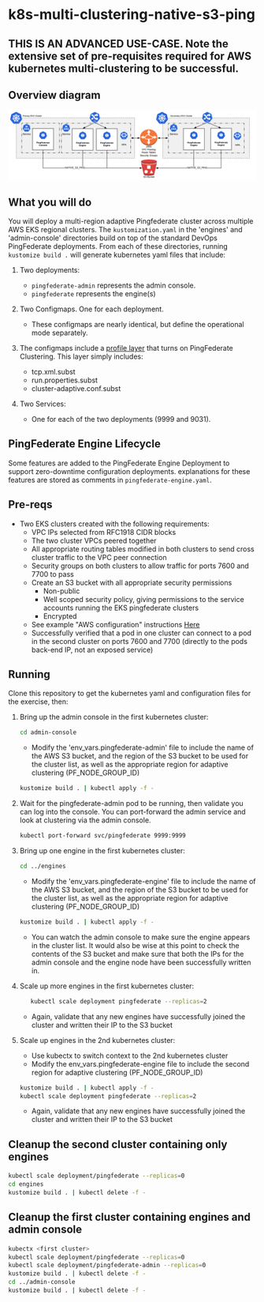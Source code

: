 # k8s-multi-clustering-native-s3-ping

## THIS IS AN ADVANCED USE-CASE.  Note the extensive set of pre-requisites required for AWS kubernetes multi-clustering to be successful.

## Overview diagram

![PingFederate AWS MultiRegion Deployment Diagram](images/pf_aws_overview_diagram.png)

## What you will do

You will deploy a multi-region adaptive Pingfederate cluster across multiple AWS EKS regional clusters.
The `kustomization.yaml` in the 'engines' and 'admin-console' directories build on top of the standard DevOps PingFederate deployments.
From each of these directories, running `kustomize build .`
will generate kubernetes yaml files that include:

1. Two deployments:
    - `pingfederate-admin` represents the admin console.
    - `pingfederate` represents the engine(s)

1. Two Configmaps. One for each deployment.
    - These configmaps are nearly identical, but define the operational mode separately.

1. The configmaps include a [profile layer](https://github.com/cjarmst00/pf-k8s-multi-region-clustering/tree/master/server_profiles/pf-k8s-multi-clustering-native-s3-ping) that turns on PingFederate Clustering. This layer simply includes:
    - tcp.xml.subst
    - run.properties.subst
    - cluster-adaptive.conf.subst

1. Two Services:
    - One for each of the two deployments (9999 and 9031).

## PingFederate Engine Lifecycle

Some features are added to the PingFederate Engine Deployment to support zero-downtime configuration deployments. explanations for these features are stored as comments in `pingfederate-engine.yaml`.

## Pre-reqs

- Two EKS clusters created with the following requirements:
  - VPC IPs selected from RFC1918 CIDR blocks
  - The two cluster VPCs peered together
  - All appropriate routing tables modified in both clusters to send cross cluster traffic to the VPC peer connection
  - Security groups on both clusters to allow traffic for ports 7600 and 7700 to pass
  - Create an S3 bucket with all appropriate security permissions
    - Non-public
    - Well scoped security policy, giving permissions to the service accounts running the EKS pingfederate clusters
    - Encrypted
  - See example "AWS configuration" instructions [Here](https://google.com)
  - Successfully verified that a pod in one cluster can connect to a pod in the second cluster on ports 7600 and 7700 (directly to the pods back-end IP, not an exposed service)

## Running

Clone this repository to get the kubernetes yaml and configuration files for the exercise, then:

1. Bring up the admin console in the first kubernetes cluster:

   ```bash
   cd admin-console
   ```

   - Modify the 'env_vars.pingfederate-admin' file to include the name of the AWS S3 bucket, and the region of the S3 bucket to be used for the cluster list, as well as the appropriate region for adaptive clustering (PF_NODE_GROUP_ID)

   ```bash
   kustomize build . | kubectl apply -f -
   ```

1. Wait for the pingfederate-admin pod to be running, then validate you can log into the console. You can port-forward the admin service and look at clustering via the admin console.

   ```bash
   kubectl port-forward svc/pingfederate 9999:9999
   ```

1. Bring up one engine in the first kubernetes cluster:

   ```bash
   cd ../engines
   ```

   - Modify the 'env_vars.pingfederate-engine' file to include the name of the AWS S3 bucket, and the region of the S3 bucket to be used for the cluster list, as well as the appropriate region for   adaptive clustering (PF_NODE_GROUP_ID)

   ```bash
   kustomize build . | kubectl apply -f -
   ```

   - You can watch the admin console to make sure the engine appears in the cluster list.   It would also be wise at this point to check the contents of the S3 bucket and make sure that both the IPs for the admin console and the engine node have been successfully written in.

1. Scale up more engines in the first kubernetes cluster:

   ```bash
      kubectl scale deployment pingfederate --replicas=2
   ```

   - Again, validate that any new engines have successfully joined the cluster and written their IP to the S3 bucket

1. Scale up engines in the 2nd kubernetes cluster:
   - Use kubectx to switch context to the 2nd kubernetes cluster
   - Modify the env_vars.pingfederate-engine file to include the second region for adaptive clustering
     (PF_NODE_GROUP_ID)

   ```bash
   kustomize build . | kubectl apply -f -
   kubectl scale deployment pingfederate --replicas=2
   ```

   - Again, validate that any new engines have successfully joined the cluster and written their IP to the S3 bucket

## Cleanup the second cluster containing only engines

```bash
kubectl scale deployment/pingfederate --replicas=0
cd engines
kustomize build . | kubectl delete -f -
```

## Cleanup the first cluster containing engines and admin console

```bash
kubectx <first cluster>
kubectl scale deployment/pingfederate --replicas=0
kubectl scale deployment/pingfederate-admin --replicas=0
kustomize build . | kubectl delete -f -
cd ../admin-console
kustomize build . | kubectl delete -f -
```

